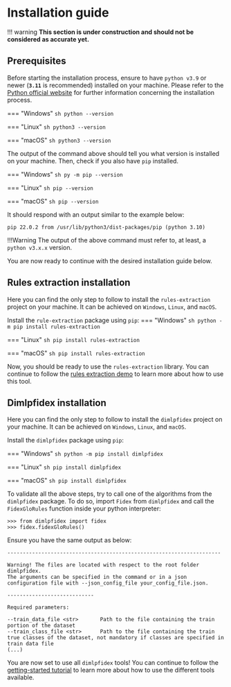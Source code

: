 # Installation guide

!!! warning
    **This section is under construction and should not be considered as accurate yet.**

## Prerequisites

Before starting the installation process, ensure to have `python v3.9` or newer (**`3.11`** is recommended) installed on your machine. Please refer to the [Python official website](https://www.python.org/downloads/) for further information concerning the installation process. 

=== "Windows"
    ```sh
    python --version
    ```

=== "Linux"
    ```sh
    python3 --version
    ```

=== "macOS"
    ```sh
    python3 --version
    ```

The output of the command above should tell you what version is installed on your machine. Then, check if you also have `pip` installed.

=== "Windows"
    ```sh
    py -m pip --version
    ```

=== "Linux"
    ```sh
    pip --version
    ```

=== "macOS"
    ```sh
    pip --version
    ```

It should respond with an output similar to the example below:
```
pip 22.0.2 from /usr/lib/python3/dist-packages/pip (python 3.10)
```

!!!Warning
    The output of the above command must refer to, at least, a `python v3.x.x` version. 

You are now ready to continue with the desired installation guide below.

## Rules extraction installation
Here you can find the only step to follow to install the `rules-extraction` project on your machine. It can be achieved on `Windows`, `Linux`, and `macOS`. 

Install the `rule-extraction` package using `pip`:
=== "Windows"
    ```sh
    python -m pip install rules-extraction
    ```

=== "Linux"
    ```sh
    pip install rules-extraction
    ```

=== "macOS"
    ```sh
    pip install rules-extraction
    ```
<!-- TODO: add notebook link -->
Now, you should be ready to use the `rules-extraction` library. You can continue to follow the [rules extraction demo]() to learn more about how to use this tool.

## Dimlpfidex installation

Here you can find the only step to follow to install the `dimlpfidex` project on your machine. It can be achieved on `Windows`, `Linux`, and `macOS`. 


Install the `dimlpfidex` package using `pip`:

=== "Windows"
    ```sh
    python -m pip install dimlpfidex
    ```

=== "Linux"
    ```sh
    pip install dimlpfidex
    ```

=== "macOS"
    ```sh
    pip install dimlpfidex
    ```

To validate all the above steps, try to call one of the algorithms from the `dimlpfidex` package. To do so, import `Fidex` from `dimlpfidex` and call the `FidexGloRules` function inside your python interpreter:

```
>>> from dimlpfidex import fidex
>>> fidex.fidexGloRules()
```

Ensure you have the same output as below:
```
---------------------------------------------------------------------

Warning! The files are located with respect to the root folder dimlpfidex.
The arguments can be specified in the command or in a json configuration file with --json_config_file your_config_file.json.

----------------------------

Required parameters:

--train_data_file <str>       Path to the file containing the train portion of the dataset
--train_class_file <str>      Path to the file containing the train true classes of the dataset, not mandatory if classes are specified in train data file
(...)
```

You are now set to use all `dimlpfidex` tools! You can continue to follow the [getting-started tutorial](getting-started.md) to learn more about how to use the different tools available.
